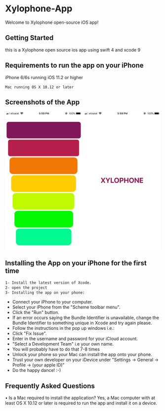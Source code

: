 
# Xylophone-App
Welcome to Xylophone open-source iOS app!

## Getting Started
this is a Xylophone open source ios app using swift 4 and xcode 9

## Requirements to run the app on your iPhone
iPhone 6/6s running iOS 11.2 or higher
```
Mac running OS X 10.12 or later
```

## Screenshots of the App

<img src="Images/Image2.jpeg" width="250"> <img src="Images/Image1.jpeg" width="250">




## Installing the App on your iPhone for the first time
```
1- Install the latest version of Xcode.
2- open the project
3- Installing the app on your phone:
```
* Connect your iPhone to your computer.
* Select your iPhone from the "Scheme toolbar menu".
* Click the "Run" button.
* If an error occurs saying the Bundle Identifier is unavailable, change the Bundle Identifier to something unique in Xcode and try again please.
* Follow the instructions in the pop up windows i.e.:
* Click "Fix Issue".
* Enter in the username and password for your iCloud account.
* "Select a Development Team" i.e your own name.
* You will probably have to do that 7-8 times
* Unlock your phone so your Mac can install the app onto your phone.
* Trust your own developer on your iDevice under "Settings -> General -> Profile -> (your apple ID)"
* Do the happy dance! :-)


## Frequently Asked Questions
•	Is a Mac required to install the application? Yes, a Mac computer with at least OS X 10.12 or later is required to run the app and install it on a device.

